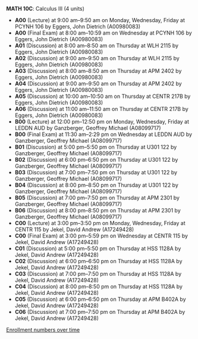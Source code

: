 **MATH 10C**: Calculus III (4 units)

- **A00** (Lecture) at 9:00 am–9:50 am on Monday, Wednesday, Friday at PCYNH 106 by Eggers, John Dietrich (A00980083)
- **A00** (Final Exam) at 8:00 am–10:59 am on Wednesday at PCYNH 106 by Eggers, John Dietrich (A00980083)
- **A01** (Discussion) at 8:00 am–8:50 am on Thursday at WLH 2115 by Eggers, John Dietrich (A00980083)
- **A02** (Discussion) at 9:00 am–9:50 am on Thursday at WLH 2115 by Eggers, John Dietrich (A00980083)
- **A03** (Discussion) at 8:00 am–8:50 am on Thursday at APM 2402 by Eggers, John Dietrich (A00980083)
- **A04** (Discussion) at 9:00 am–9:50 am on Thursday at APM 2402 by Eggers, John Dietrich (A00980083)
- **A05** (Discussion) at 10:00 am–10:50 am on Thursday at CENTR 217B by Eggers, John Dietrich (A00980083)
- **A06** (Discussion) at 11:00 am–11:50 am on Thursday at CENTR 217B by Eggers, John Dietrich (A00980083)
- **B00** (Lecture) at 12:00 pm–12:50 pm on Monday, Wednesday, Friday at LEDDN AUD by Ganzberger, Geoffrey Michael (A08099717)
- **B00** (Final Exam) at 11:30 am–2:29 pm on Wednesday at LEDDN AUD by Ganzberger, Geoffrey Michael (A08099717)
- **B01** (Discussion) at 5:00 pm–5:50 pm on Thursday at U301 122 by Ganzberger, Geoffrey Michael (A08099717)
- **B02** (Discussion) at 6:00 pm–6:50 pm on Thursday at U301 122 by Ganzberger, Geoffrey Michael (A08099717)
- **B03** (Discussion) at 7:00 pm–7:50 pm on Thursday at U301 122 by Ganzberger, Geoffrey Michael (A08099717)
- **B04** (Discussion) at 8:00 pm–8:50 pm on Thursday at U301 122 by Ganzberger, Geoffrey Michael (A08099717)
- **B05** (Discussion) at 7:00 pm–7:50 pm on Thursday at APM 2301 by Ganzberger, Geoffrey Michael (A08099717)
- **B06** (Discussion) at 8:00 pm–8:50 pm on Thursday at APM 2301 by Ganzberger, Geoffrey Michael (A08099717)
- **C00** (Lecture) at 3:00 pm–3:50 pm on Monday, Wednesday, Friday at CENTR 115 by Jekel, David Andrew (A17249428)
- **C00** (Final Exam) at 3:00 pm–5:59 pm on Wednesday at CENTR 115 by Jekel, David Andrew (A17249428)
- **C01** (Discussion) at 5:00 pm–5:50 pm on Thursday at HSS 1128A by Jekel, David Andrew (A17249428)
- **C02** (Discussion) at 6:00 pm–6:50 pm on Thursday at HSS 1128A by Jekel, David Andrew (A17249428)
- **C03** (Discussion) at 7:00 pm–7:50 pm on Thursday at HSS 1128A by Jekel, David Andrew (A17249428)
- **C04** (Discussion) at 8:00 pm–8:50 pm on Thursday at HSS 1128A by Jekel, David Andrew (A17249428)
- **C05** (Discussion) at 6:00 pm–6:50 pm on Thursday at APM B402A by Jekel, David Andrew (A17249428)
- **C06** (Discussion) at 7:00 pm–7:50 pm on Thursday at APM B402A by Jekel, David Andrew (A17249428)

[Enrollment numbers over time](./MATH10C.tsv)
